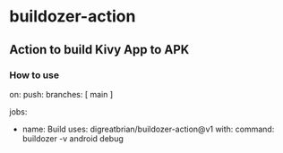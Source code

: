 # buildozer-action
## Action to build Kivy App to APK

### How to use  
on:
  push:
    branches: [ main ]

jobs:
  - name: Build
    uses: digreatbrian/buildozer-action@v1
    with:
      command: buildozer -v android debug
